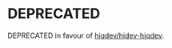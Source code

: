 # DEPRECATED 

DEPRECATED in favour of [hiqdev/hidev-hiqdev](https://github.com/hiqdev/hidev-hiqdev).
